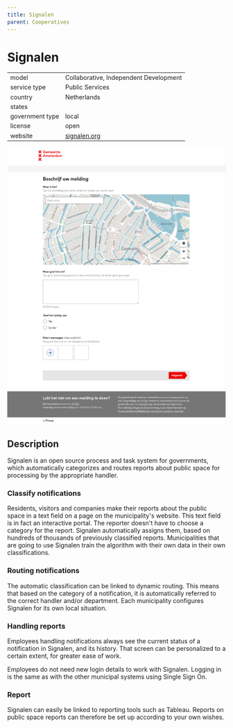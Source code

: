 ```yaml
---
title: Signalen
parent: Cooperatives
---
```


# Signalen

|                   |                                          |
|:------------------|:-----------------------------------------|
| model             | Collaborative, Independent Development
| service type      | Public Services
| country           | Netherlands
| states            | 
| government type   | local
| license           | open
| website           | [signalen.org](https://signalen.org/)

![Signalen screenshot](images/signalen.png)

## Description

Signalen is an open source process and task system for governments, which automatically categorizes and routes reports about public space for processing by the appropriate handler.

### Classify notifications

Residents, visitors and companies make their reports about the public space in a text field on a page on the municipality's website. This text field is in fact an interactive portal. The reporter doesn't have to choose a category for the report. Signalen automatically assigns them, based on hundreds of thousands of previously classified reports. Municipalities that are going to use Signalen train the algorithm with their own data in their own classifications.

### Routing notifications

The automatic classification can be linked to dynamic routing. This means that based on the category of a notification, it is automatically referred to the correct handler and/or department. Each municipality configures Signalen for its own local situation.

### Handling reports

Employees handling notifications always see the current status of a notification in Signalen, and its history. That screen can be personalized to a certain extent, for greater ease of work.

Employees do not need new login details to work with Signalen. Logging in is the same as with the other municipal systems using Single Sign On.

### Report

Signalen can easily be linked to reporting tools such as Tableau. Reports on public space reports can therefore be set up according to your own wishes.
